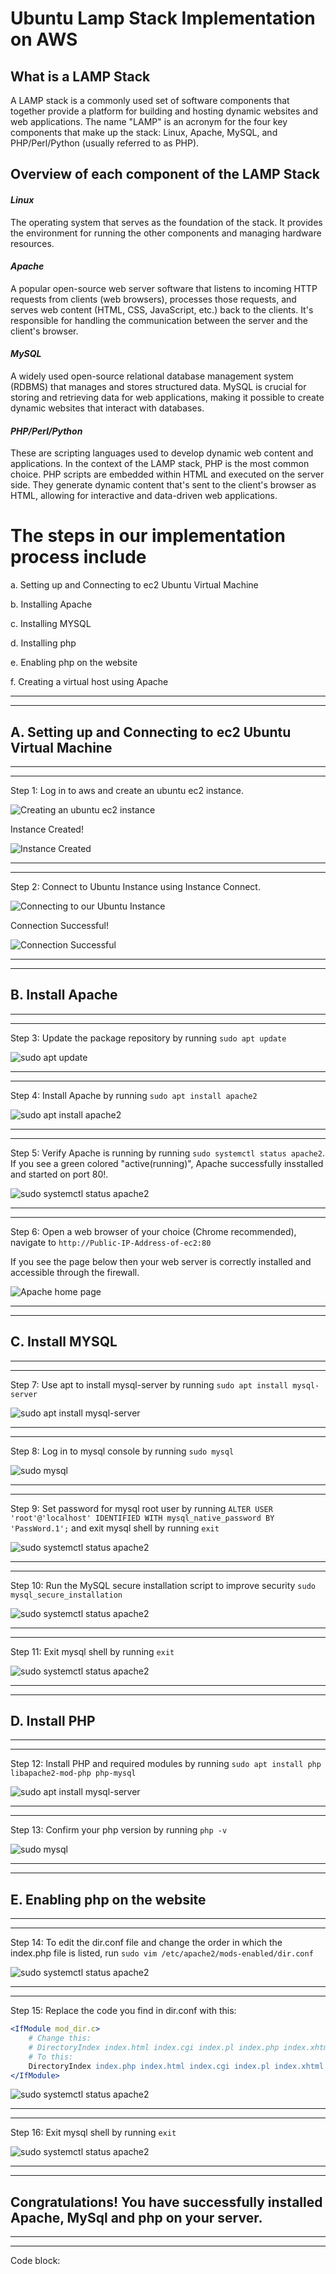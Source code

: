 # **Ubuntu Lamp Stack Implementation on AWS**

## **What is a LAMP Stack**

A LAMP stack is a commonly used set of software components that together provide a platform for building and hosting dynamic websites and web applications. The name "LAMP" is an acronym for the four key components that make up the stack: Linux, Apache, MySQL, and PHP/Perl/Python (usually referred to as PHP).

## **Overview of each component of the LAMP Stack**

#### *Linux*
The operating system that serves as the foundation of the stack. It provides the environment for running the other components and managing hardware resources.

#### *Apache*
A popular open-source web server software that listens to incoming HTTP requests from clients (web browsers), processes those requests, and serves web content (HTML, CSS, JavaScript, etc.) back to the clients. It's responsible for handling the communication between the server and the client's browser.

#### *MySQL*
A widely used open-source relational database management system (RDBMS) that manages and stores structured data. MySQL is crucial for storing and retrieving data for web applications, making it possible to create dynamic websites that interact with databases.

#### *PHP/Perl/Python*
These are scripting languages used to develop dynamic web content and applications. In the context of the LAMP stack, PHP is the most common choice. PHP scripts are embedded within HTML and executed on the server side. They generate dynamic content that's sent to the client's browser as HTML, allowing for interactive and data-driven web applications.


# **The steps in our implementation process include**
a. Setting up and Connecting to ec2 Ubuntu Virtual Machine

b. Installing Apache

c. Installing MYSQL

d. Installing php

e. Enabling php on the website

f. Creating a virtual host using Apache

---

---

## A. **Setting up and Connecting to ec2 Ubuntu Virtual Machine**

---

---

Step 1: Log in to aws and create an ubuntu ec2 instance. 

![Creating an ubuntu ec2 instance](./Images/1.png)

Instance Created!

![Instance Created](./Images/2.png)

---

---

Step 2: Connect to Ubuntu Instance using Instance Connect.

![Connecting to our Ubuntu Instance](./Images/3.png)

Connection Successful!

![Connection Successful](./Images/4.png)

---

---

## B. **Install Apache**

---

---

Step 3: Update the package repository by running `sudo apt update`

![sudo apt update](./Images/5.png)

---

---

Step 4: Install Apache by running `sudo apt install apache2`

![sudo apt install apache2](./Images/6.png)

---

---

Step 5: Verify Apache is running by running `sudo systemctl status apache2`.
If you see a green colored "active(running)", Apache successfully insstalled and started on port 80!.

![sudo systemctl status apache2](./Images/7.png)

---

---

Step 6: Open a web browser of your choice (Chrome recommended), navigate to `http://Public-IP-Address-of-ec2:80`

If you see the page below then your web server is correctly installed and accessible through the firewall.

![Apache home page](./Images/8.png)

---

---

## C. **Install MYSQL**

---

---

Step 7: Use apt to install mysql-server by running `sudo apt install mysql-server`

![sudo apt install mysql-server](./Images/9.png)

---

---


Step 8: Log in to mysql console by running `sudo mysql`

![sudo mysql](./Images/10.png)

---

---

Step 9: Set password for mysql root user by running `ALTER USER 'root'@'localhost' IDENTIFIED WITH mysql_native_password BY 'PassWord.1';` and exit mysql shell by running `exit`

![sudo systemctl status apache2](./Images/11.png)

---

---

Step 10: Run the MySQL secure installation script to improve security `sudo mysql_secure_installation`

![sudo systemctl status apache2](./Images/12.png)

---

---

Step 11: Exit mysql shell by running `exit`

![sudo systemctl status apache2](./Images/13.png)

---

---

## D. **Install PHP**

---

---

Step 12: Install PHP and required modules by running `sudo apt install php libapache2-mod-php php-mysql`

![sudo apt install mysql-server](./Images/9.png)

---

---

Step 13: Confirm your php version by running `php -v`

![sudo mysql](./Images/10.png)

---

---

## E. **Enabling php on the website**

---

---

Step 14: To edit the dir.conf file and change the order in which the index.php file is listed, run `sudo vim /etc/apache2/mods-enabled/dir.conf` 

![sudo systemctl status apache2](./Images/11.png)

---

---

Step 15: Replace the code you find in dir.conf with this:

```apache
<IfModule mod_dir.c>
    # Change this:
    # DirectoryIndex index.html index.cgi index.pl index.php index.xhtml index.htm
    # To this:
    DirectoryIndex index.php index.html index.cgi index.pl index.xhtml index.htm
</IfModule>
```

![sudo systemctl status apache2](./Images/12.png)

---

---

Step 16: Exit mysql shell by running `exit`

![sudo systemctl status apache2](./Images/13.png)

---

---

## Congratulations! You have successfully installed Apache, MySql and php on your server.

---

---




Code block:



